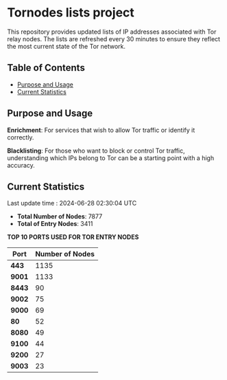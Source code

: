 # Tornodes lists project

This repository provides updated lists of IP addresses associated with Tor relay nodes. The lists are refreshed every 30 minutes to ensure they reflect the most current state of the Tor network.

## Table of Contents

- [Purpose and Usage](#purpose-and-usage)
- [Current Statistics](#current-statistics)


## Purpose and Usage

**Enrichment**: For services that wish to allow Tor traffic or identify it correctly.

**Blacklisting**: For those who want to block or control Tor traffic, understanding which IPs belong to Tor can be a starting point with a high accuracy.

## Current Statistics

Last update time : 2024-06-28 02:30:04 UTC

- **Total Number of Nodes**: 7877
- **Total of Entry Nodes**: 3411

**TOP 10 PORTS USED FOR TOR ENTRY NODES**

| **Port** | **Number of Nodes** |
|------|-----------------|
| **443**   | 1135  |
| **9001**   | 1133  |
| **8443**   | 90  |
| **9002**   | 75  |
| **9000**   | 69  |
| **80**   | 52  |
| **8080**   | 49  |
| **9100**   | 44  |
| **9200**   | 27  |
| **9003**   | 23  |

